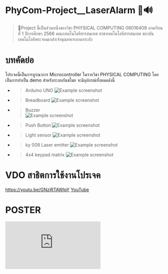 # PhyCom-Project__LaserAlarm 🚨🔊

> 📌Project นี้เป็นส่วนหนึ่งของวิชา PHYSICAL COMPUTING 06016409 ภาคเรียนที่ 1 ปีการศึกษา 2566 คณะเทคโนโลยีสารสนเทศ สาขาเทคโนโลยีสารสนเทศ สถาบันเทคโนโลยีพระจอมเกล้าเจ้าคุณทหารลาดกระบัง

# บทคัดย่อ
โปรเจคนี้เป็นการบูรณาการ Microcontroller ในรายวิชา PHYSICAL COMPUTING โดยเป็นการทำเป็น demo สำหรับระบบกันขโมย จะมีอุปกรณ์ทั้งหมดดังนี้

* > Arduino UNO
![Example screenshot](https://github.com/pprwf/PhyCom-Project__LaserAlarm__/blob/main/arduino-uno-smd-500x500-removebg-preview.png?raw=true)

* > Breadboard
![Example screenshot](https://github.com/pprwf/PhyCom-Project__LaserAlarm__/blob/main/56T0249-40-removebg-preview.png?raw=true)

* > Buzzer       
![Example screenshot](https://github.com/pprwf/PhyCom-Project__LaserAlarm__/blob/main/fi-removebg-preview.png?raw=true)

* > Push Button
![Example screenshot](https://github.com/pprwf/PhyCom-Project__LaserAlarm__/blob/main/Big-key-push-button-light-touch-switch-module-with-hat-High-level-output-for-arduino-or-removebg-preview.png?raw=true)

* > Light sensor
![Example screenshot](https://github.com/pprwf/PhyCom-Project__LaserAlarm__/blob/main/cover-removebg-preview.png?raw=true)

* > ky 008 Laser emitter
![Example screenshot](https://github.com/pprwf/PhyCom-Project__LaserAlarm__/blob/main/l0fa67-removebg-preview.png?raw=true)

* > 4x4 keypad matrix
![Example screenshot](https://github.com/pprwf/PhyCom-Project__LaserAlarm__/blob/main/SW-KEYPAD-MEM-4X4-800x800-removebg-preview.png?raw=true)



# VDO สาธิตการใช้งานโปรเจค
https://youtu.be/GNzjRTAWlpY
[YouTube](https://youtu.be/GNzjRTAWlpY)
# POSTER 
![Example screenshot](https://github.com/pprwf/PhyCom-Project__LaserAlarm__/blob/main/LightAlarm_Print.pdf?raw=true)
